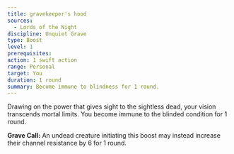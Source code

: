 ```yaml
---
title: gravekeeper's hood
sources:
  - Lords of the Night
discipline: Unquiet Grave
type: Boost
level: 1
prerequisites:
action: 1 swift action
range: Personal
target: You
duration: 1 round
summary: Become immune to blindness for 1 round.
---
```


Drawing on the power that gives sight to the sightless dead, your vision transcends mortal limits. You become immune to the blinded condition for 1 round.

**Grave Call:** An undead creature initiating this boost may instead increase their channel resistance by 6 for 1 round.
